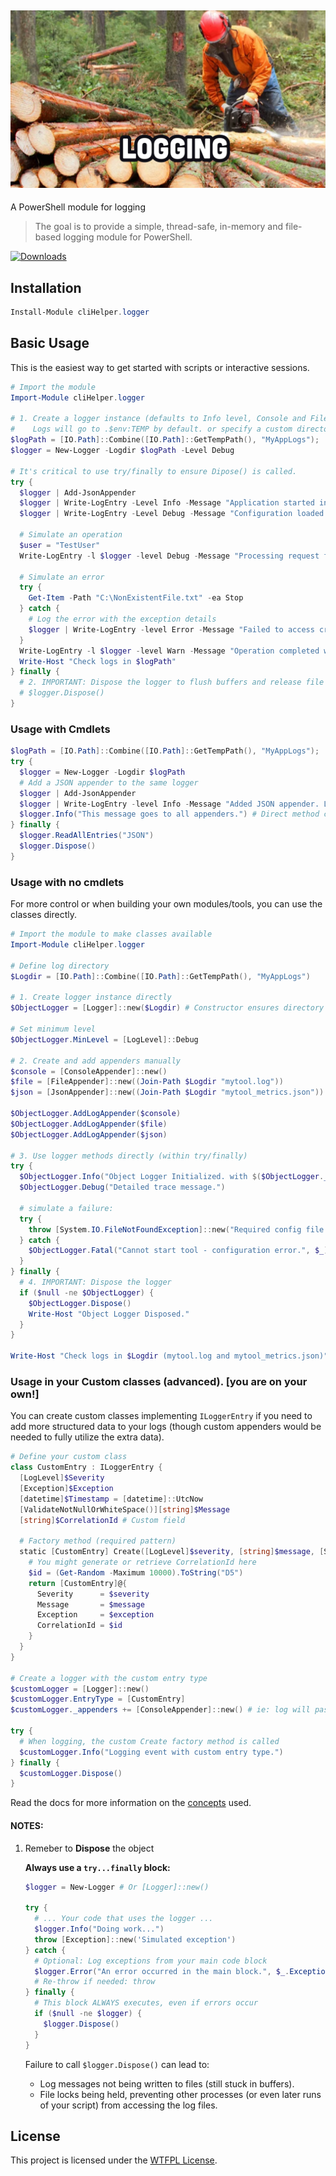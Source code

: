 ﻿## [![cliHelper.logger](docs/images/logging.png)](https://www.PowerShellgallery.com/packages/cliHelper.logger)

A PowerShell module for logging

>The goal is to provide a simple, thread-safe, in-memory and file-based logging module for PowerShell.

[![Downloads](https://img.shields.io/powershellgallery/dt/cliHelper.logger.svg?style=flat&logo=powershell&color=blue)](https://www.PowerShellgallery.com/packages/cliHelper.logger)

## Installation

```PowerShell
Install-Module cliHelper.logger
```

## Basic Usage

This is the easiest way to get started with scripts or interactive sessions.

```PowerShell
# Import the module
Import-Module cliHelper.logger

# 1. Create a logger instance (defaults to Info level, Console and File appenders)
#    Logs will go to .$env:TEMP by default. or specify a custom directory.
$logPath = [IO.Path]::Combine([IO.Path]::GetTempPath(), "MyAppLogs");
$logger = New-Logger -Logdir $logPath -Level Debug

# It's critical to use try/finally to ensure Dipose() is called.
try {
  $logger | Add-JsonAppender
  $logger | Write-LogEntry -Level Info -Message "Application started in directory: $logPath"
  $logger | Write-LogEntry -Level Debug -Message "Configuration loaded."

  # Simulate an operation
  $user = "TestUser"
  Write-LogEntry -l $logger -level Debug -Message "Processing request for user: $user"

  # Simulate an error
  try {
    Get-Item -Path "C:\NonExistentFile.txt" -ea Stop
  } catch {
    # Log the error with the exception details
    $logger | Write-LogEntry -level Error -Message "Failed to access critical file." -Exception $_.Exception
  }
  Write-LogEntry -l $logger -level Warn -Message "Operation completed with warnings."
  Write-Host "Check logs in $logPath"
} finally {
  # 2. IMPORTANT: Dispose the logger to flush buffers and release file handles
  # $logger.Dispose()
}
```

### Usage with Cmdlets

```PowerShell
$logPath = [IO.Path]::Combine([IO.Path]::GetTempPath(), "MyAppLogs");
try {
  $logger = New-Logger -Logdir $logPath
  # Add a JSON appender to the same logger
  $logger | Add-JsonAppender
  $logger | Write-LogEntry -level Info -Message "Added JSON appender. Logs now go to Console, `$env:TMP/*{guid-filename}.log, and `$env:TMP/*{guid-filename}.json"
  $logger.Info("This message goes to all appenders.") # Direct method call also works
} finally {
  $logger.ReadAllEntries("JSON")
  $logger.Dispose()
}
```

### Usage with no cmdlets

For more control or when building your own modules/tools, you can use the classes directly.

```PowerShell
# Import the module to make classes available
Import-Module cliHelper.logger

# Define log directory
$Logdir = [IO.Path]::Combine([IO.Path]::GetTempPath(), "MyAppLogs")

# 1. Create logger instance directly
$ObjectLogger = [Logger]::new($Logdir) # Constructor ensures directory exists

# Set minimum level
$ObjectLogger.MinLevel = [LogLevel]::Debug

# 2. Create and add appenders manually
$console = [ConsoleAppender]::new()
$file = [FileAppender]::new((Join-Path $Logdir "mytool.log"))
$json = [JsonAppender]::new((Join-Path $Logdir "mytool_metrics.json"))

$ObjectLogger.AddLogAppender($console)
$ObjectLogger.AddLogAppender($file)
$ObjectLogger.AddLogAppender($json)

# 3. Use logger methods directly (within try/finally)
try {
  $ObjectLogger.Info("Object Logger Initialized. with $($ObjectLogger._appenders.Count) appenders.")
  $ObjectLogger.Debug("Detailed trace message.")

  # simulate a failure:
  try {
    throw [System.IO.FileNotFoundException]::new("Required config file missing", "config.xml")
  } catch {
    $ObjectLogger.Fatal("Cannot start tool - configuration error.", $_)
  }
} finally {
  # 4. IMPORTANT: Dispose the logger
  if ($null -ne $ObjectLogger) {
    $ObjectLogger.Dispose()
    Write-Host "Object Logger Disposed."
  }
}

Write-Host "Check logs in $Logdir (mytool.log and mytool_metrics.json)"
```

### Usage in your Custom classes (advanced). [you are on your own!]

You can create custom classes implementing `ILoggerEntry` if you need to add more structured data to your logs (though custom appenders would be needed to fully utilize the extra data).

```PowerShell
# Define your custom class
class CustomEntry : ILoggerEntry {
  [LogLevel]$Severity
  [Exception]$Exception
  [datetime]$Timestamp = [datetime]::UtcNow
  [ValidateNotNullOrWhiteSpace()][string]$Message
  [string]$CorrelationId # Custom field

  # Factory method (required pattern)
  static [CustomEntry] Create([LogLevel]$severity, [string]$message, [System.Exception]$exception) {
    # You might generate or retrieve CorrelationId here
    $id = (Get-Random -Maximum 10000).ToString("D5")
    return [CustomEntry]@{
      Severity      = $severity
      Message       = $message
      Exception     = $exception
      CorrelationId = $id
    }
  }
}

# Create a logger with the custom entry type
$customLogger = [Logger]::new()
$customLogger.EntryType = [CustomEntry]
$customLogger._appenders += [ConsoleAppender]::new() # ie: log will passthru the console by default.

try {
  # When logging, the custom Create factory method is called
  $customLogger.Info("Logging event with custom entry type.")
} finally {
  $customLogger.Dispose()
}
```

Read the docs for more information on the [concepts](docs/Readme.md) used.

#### NOTES:

1. Remeber to **Dispose** the object

    **Always use a `try...finally` block:**

    ```PowerShell
    $logger = New-Logger # Or [Logger]::new()

    try {
      # ... Your code that uses the logger ...
      $logger.Info("Doing work...")
      throw [Exception]::new('Simulated exception')
    } catch {
      # Optional: Log exceptions from your main code block
      $logger.Error("An error occurred in the main block.", $_.Exception)
      # Re-throw if needed: throw
    } finally {
      # This block ALWAYS executes, even if errors occur
      if ($null -ne $logger) {
        $logger.Dispose()
      }
    }
    ```
    Failure to call `$logger.Dispose()` can lead to:
      *   Log messages not being written to files (still stuck in buffers).
      *   File locks being held, preventing other processes (or even later runs of your script) from accessing the log files.

## License

This project is licensed under the [WTFPL License](LICENSE).
